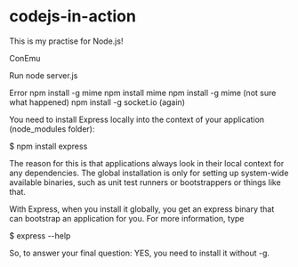 # codejs-in-action
This is my practise for Node.js!

ConEmu

Run
  node server.js

Error
npm install -g mime
npm install mime
npm install -g mime
(not sure what happened)
npm install -g socket.io
(again)

You need to install Express locally into the context of your application (node_modules folder):

$ npm install express

The reason for this is that applications always look in their local context for any dependencies. The global installation is only for setting up system-wide available binaries, such as unit test runners or bootstrappers or things like that.

With Express, when you install it globally, you get an express binary that can bootstrap an application for you. For more information, type

$ express --help

So, to answer your final question: YES, you need to install it without -g.